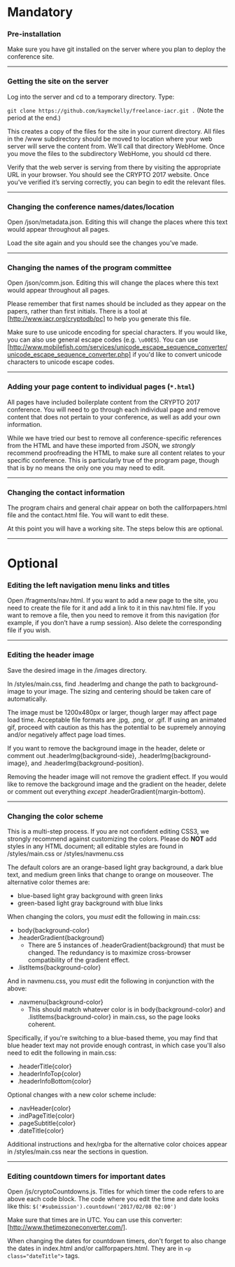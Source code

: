 # Mandatory
### Pre-installation
Make sure you have git installed on the server where you plan to deploy the conference site.

___

### Getting the site on the server
Log into the server and cd to a temporary directory. Type:

``git clone https://github.com/kaymckelly/freelance-iacr.git .`` (Note the period at the end.)

This creates a copy of the files for the site in your current directory. All files in the /www subdirectory should be moved to location where your web server will serve the content from. We’ll call that directory WebHome. Once you move the files to the subdirectory WebHome, you should cd there.

Verify that the web server is serving from there by visiting the appropriate URL in your browser. You should see the CRYPTO 2017 website. Once you’ve verified it’s serving correctly, you can begin to edit the relevant files.

___

### Changing the conference names/dates/location
Open /json/metadata.json. Editing this will change the places where this text would appear throughout all pages.

Load the site again and you should see the changes you’ve made.

___

### Changing the names of the program committee
Open /json/comm.json. Editing this will change the places where this text would appear throughout all pages.

Please remember that first names should be included as they appear on the papers, rather than first initials. There is a tool at [http://www.iacr.org/cryptodb/pc] to help you generate this file.

Make sure to use unicode encoding for special characters. If you would like, you can also use general escape codes (e.g. ``\u00E5``). You can use [http://www.mobilefish.com/services/unicode_escape_sequence_converter/unicode_escape_sequence_converter.php] if you'd like to convert unicode characters to unicode escape codes.

___

### Adding your page content to individual pages (``*.html``)
All pages have included boilerplate content from the CRYPTO 2017 conference. You will need to go through each individual page and remove content that does not pertain to your conference, as well as add your own information.

While we have tried our best to remove all conference-specific references from the HTML and have these imported from JSON, we *strongly* recommend proofreading the HTML to make sure all content relates to your specific conference. This is particularly true of the program page, though that is by no means the only one you may need to edit.

___

### Changing the contact information
The program chairs and general chair appear on both the callforpapers.html file and the contact.html file. You will want to edit these.

At this point you will have a working site. The steps below this are optional.

___

# Optional
### Editing the left navigation menu links and titles
Open /fragments/nav.html. If you want to add a new page to the site, you need to create the file for it and add a link to it in this nav.html file. If you want to remove a file, then you need to remove it from this navigation (for example, if you don’t have a rump session). Also delete the corresponding file if you wish.

___

### Editing the header image
Save the desired image in the /images directory.

In /styles/main.css, find .headerImg and change the path to background-image to your image. The sizing and centering should be taken care of automatically.

The image must be 1200x480px or larger, though larger may affect page load time. Acceptable file formats are .jpg, .png, or .gif. If using an animated gif, proceed with caution as this has the potential to be supremely annoying and/or negatively affect page load times.

If you want to remove the background image in the header, delete or comment out .headerImg{background-side}, .headerImg{background-image}, and .headerImg{background-position}.

Removing the header image will not remove the gradient effect. If you would like to remove the background image and the gradient on the header, delete or comment out everything *except* .headerGradient{margin-bottom}.

___

### Changing the color scheme
This is a multi-step process. If you are not confident editing CSS3, we strongly recommend against customizing the colors. Please do **NOT** add styles in any HTML document; all editable styles are found in /styles/main.css or /styles/navmenu.css

The default colors are an orange-based light gray background, a dark blue text, and medium green links that change to orange on mouseover. The alternative color themes are:
- blue-based light gray background with green links
- green-based light gray background with blue links

When changing the colors, you *must* edit the following in main.css:
- body{background-color}
- .headerGradient{background}
  - There are 5 instances of .headerGradient{background} that must be changed. The redundancy is to maximize cross-browser compatibility of the gradient effect.
- .listItems{background-color}

And in navmenu.css, you *must* edit the following in conjunction with the above:
- .navmenu{background-color}
  - This should match whatever color is in body{background-color} and .listItems{background-color} in main.css, so the page looks coherent.

Specifically, if you're switching to a blue-based theme, you may find that blue header text may not provide enough contrast, in which case you'll also need to edit the following in main.css:
- .headerTitle{color}
- .headerInfoTop{color}
- .headerInfoBottom{color}

Optional changes with a new color scheme include:
- .navHeader{color}
- .indPageTitle{color}
- .pageSubtitle{color}
- .dateTitle{color}

Additional instructions and hex/rgba for the alternative color choices appear in /styles/main.css near the sections in question.

___

### Editing countdown timers for important dates
Open /js/cryptoCountdowns.js. Titles for which timer the code refers to are above each code block. The code where you edit the time and date looks like this: ``$('#submission').countdown('2017/02/08 02:00')``

Make sure that times are in UTC. You can use this converter: [http://www.thetimezoneconverter.com/].

When changing the dates for countdown timers, don't forget to also change the dates in index.html and/or callforpapers.html. They are in ``<p class="dateTitle">`` tags.
